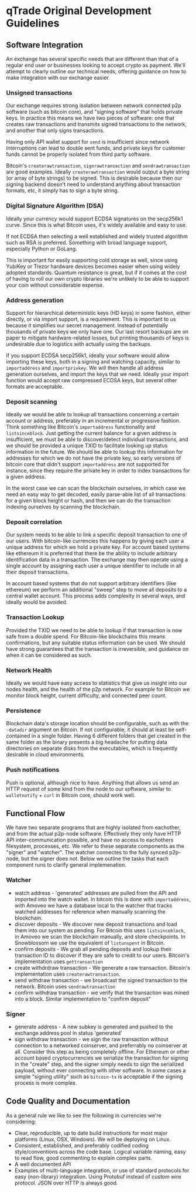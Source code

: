 # qTrade Original Development Guidelines

## Software Integration

An exchange has several specific needs that are different than that of a regular end user or businesses looking to accept crypto as payment. We'll attempt to clearly outline our technical needs, offering guidance on how to make integration with our exchange easier.

### Unsigned transactions

Our exchange requires strong isolation between network connected p2p software (such as bitcoin core), and "signing software" that holds private keys. In practice this means we have two pieces of software: one that creates raw transactions and transmits signed transactions to the network, and another that only signs transactions.

Having only API wallet support for `send` is insufficient since network interruptions can lead to double sent funds, and private keys for customer funds cannot be properly isolated from third party software.

Bitcoin's `createrawtransaction`, `signrawtransaction` and `sendrawtransaction` are good examples. Ideally `createrawtransaction` would output a byte string (or array of byte strings) to be signed. This is desirable because then our signing backend doesn't need to understand anything about transaction formats, etc, it simply has to sign a byte string.

### Digital Signature Algorithm (DSA)

Ideally your currency would support ECDSA signatures on the secp256k1 curve. Since this is what Bitcoin uses, it's widely available and easy to use.

If not ECDSA then selecting a well established and widely trusted algorithm such as RSA is preferred. Something with broad language support, especially Python or GoLang.

This is important for easily supporting cold storage as well, since using YubiKey or Trezor hardware devices becomes easier when using widely adopted standards. Quantum resistance is great, but if it comes at the cost of having to roll our own crypto libraries we're unlikely to be able to support your coin without considerable expense.

### Address generation

Support for hierarchical deterministic keys (HD keys) in some fashion, either
directly, or via import support, is a requirement. This is important to us
because it simplifies our secret management. Instead of potentially thousands of
private keys we only have one. Our last resort backups are on paper to mitigate
hardware-related losses, but printing thousands of keys is undesirable due to
logistics with actually using the backups.

If you support ECDSA secp256k1, ideally your software would allow importing
these keys, both in a signing and watching capacity, similar to
`importaddress` and `importprivkey`. We will then handle all address generation
ourselves, and import the keys that we need. Ideally your import function would
accept raw compressed ECDSA keys, but several other formats are acceptable.

### Deposit scanning

Ideally we would be able to lookup all transactions concerning a certain account or address, preferably in an incremental or progressive fashion. Think something like Bitcoin's `importaddress` functionality and `listsinceblock`. Just getting the current balance for a given address is insufficient, we must be able to discover/detect individual transactions, and we should be provided a unique TXID to facilitate looking up status information in the future. We should be able to lookup this information for addresses for which we do not have the private key, so early versions of bitcoin core that didn't support `importaddress` are not supported for instance, since they require the private key in order to index transactions for a given address.

In the worst case we can scan the blockchain ourselves, in which case we need an easy way to get decoded, easily parse-able list of all transactions for a given block height or hash, and then we can do the transaction indexing ourselves by scanning the blockchain.

### Deposit correlation

Our system needs to be able to link a specific deposit transaction to one of our users. With bitcoin-like currencies this happens by giving each user a unique address for which we hold a private key. For account based systems like ethereum it is preferred that there be the ability to include arbitrary identification data in a transaction. The exchange may then operate using a single account by assigning each user a unique identifier to include in all their deposit transactions.

In account based systems that do not support arbitrary identifiers (like ethereum) we perform an additional "sweep" step to move all deposits to a central wallet account. This process adds complexity in several ways, and ideally would be avoided.

### Transaction Lookup

Provided the TXID we need to be able to lookup if that transaction is now safe from a double spend. For Bitcoin-like blockchains this means confirmations, but any suitable status information can be used. We should have strong guarantees that the transaction is irreversible, and guidance on when it can be considered as such.

### Network Health

Ideally we would have easy access to statistics that give us insight into our nodes health, and the health of the p2p network. For example for Bitcoin we monitor block height, current difficulty, and connected peer count.

### Persistence

Blockchain data's storage location should be configurable, such as with the `-datadir` argument on Bitcoin. If not configurable, it should at least be self-contained in a single folder. Having 6 different folders that get created in the same folder as the binary presents a big headache for putting data directories on separate disks from the executables, which is frequently desirable in cloud environments.

### Push notifications

Push is optional, although nice to have. Anything that allows us send an HTTP request of some kind from the node to our software, similar to `walletnotify` + `curl` in Bitcoin core, should work well.

## Functional Flow

We have two separate programs that are highly isolated from eachother, and from
the actual p2p-node software. Effectively they only have HTTP API
inter-communication possible, and have no access to eachothers filesystem,
processes, etc. We refer to these separate components as the "signer" and
"watcher". The watcher connectes to the fully synced p2p-node, but the signer
does not. Below we outline the tasks that each component runs to clarify
general implemenation.

### Watcher

* watch address - 'generated' addresses are pulled from the API and imported
  into the watch wallet. In bitcoin this is done with `importaddress`, with
  Amoveo we have a database local to the watcher that tracks watched addresses
  for reference when manually scanning the blockchain.
* discover deposits - We discover new deposit transactions and load them into
  our system as pending. For Bitcoin this uses `listsinceblock`, in Amoveo we
  scan the blockchain manually, and store checkpoints. In Snowblossom we use the
  equivalent of `listunspent` in Bitcoin.
* confirm deposits - We grab all pending deposits and lookup their transaction
  ID to discover if they are safe to credit to our users. Bitcoin's
  implementation uses `gettransaction`
* create withdrdraw transaction - We generate a raw transaction. Bitcoin's
  implementation uses `createrawtransaction`.
* send withdraw transaction - we broadcast the signed transaction to the network.
  Bitcoin uses `sendrawtransaction`
* confirm withdraw transaction - we verify that the transaction was mined into a
  block. Similar implementation to "confirm deposit"

### Signer

* generate address - A new subkey is generated and pushed to the exchange
  address pool in status 'generated'
* sign withdraw transaction - we sign the raw transaction without connection to
  a networked coinserver, and preferrably no coinserver at all. Consider this
  step as being completely offline. For Ethereum or other account based
  cryptocurrencies we serialize the transaction for signing in the "create"
  step, and the signer simply needs to sign the serialized payload, without ever
  connecting with other software. In some cases a simple "signing utility" such
  as `bitcoin-tx` is acceptable if the signing process is more complex.


## Code Quality and Documentation

As a general rule we like to see the following in currencies we're considering:

* Clear, reproducible, up to date build instructions for most major platforms (Linux, OSX, Windows). We will be deploying on Linux.
* Consistent, established, and preferably codified coding style/conventions across the code base. Logical variable naming, easy to read flow, good commenting to explain complex parts.
* A well documented API
* Examples of multi-language integration, or use of standard protocols for easy (non-library) integration. Using Protobuf instead of custom wire protocol. JSON over HTTP is always good.
